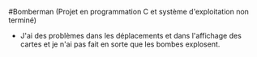 #Bomberman 
(Projet en programmation C et système d'exploitation non terminé)
- J'ai des problèmes dans les déplacements et dans l'affichage des cartes et je n'ai pas fait en sorte que les bombes explosent.
